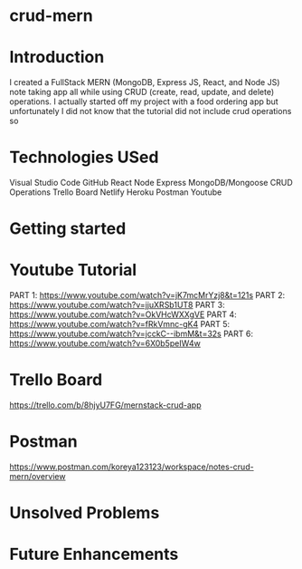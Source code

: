 # crud-mern

# Introduction
I created a FullStack MERN (MongoDB, Express JS, React, and Node JS) note taking app all while using CRUD (create, read, update, and delete) operations. I actually started off my project with a food ordering app but unfortunately I did not know that the tutorial did not include crud operations so 

# Technologies USed
Visual Studio Code
GitHub
React
Node
Express
MongoDB/Mongoose
CRUD Operations
Trello Board
Netlify
Heroku
Postman
Youtube

# Getting started
# Youtube Tutorial
PART 1: https://www.youtube.com/watch?v=jK7mcMrYzj8&t=121s
PART 2: https://www.youtube.com/watch?v=jjuXRSb1UT8
PART 3: https://www.youtube.com/watch?v=OkVHcWXXgVE
PART 4: https://www.youtube.com/watch?v=fRkVmnc-gK4
PART 5: https://www.youtube.com/watch?v=jcckC--ibmM&t=32s
PART 6: https://www.youtube.com/watch?v=6X0b5peIW4w
# Trello Board
https://trello.com/b/8hjyU7FG/mernstack-crud-app
# Postman
https://www.postman.com/koreya123123/workspace/notes-crud-mern/overview

# Unsolved Problems

# Future Enhancements
